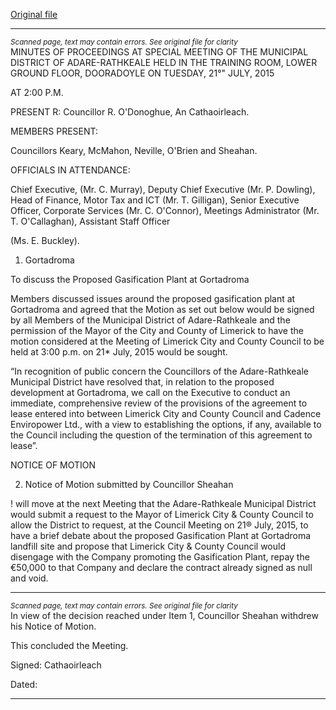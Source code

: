 [Original file](https://www.limerick.ie/sites/default/files/media/documents/2017-06/Minutes%20-%20Special%20Meeting%20of%20Municipal%20District%20of%20Adare-Rathkeale%2021st%20July%202015.pdf)

---
*<small>Scanned page, text may contain errors. See original file for clarity</small>*  
MINUTES OF PROCEEDINGS AT SPECIAL MEETING OF THE MUNICIPAL
DISTRICT OF ADARE-RATHKEALE HELD IN THE TRAINING ROOM,
LOWER GROUND FLOOR, DOORADOYLE ON TUESDAY, 21°" JULY, 2015

AT 2:00 P.M.

PRESENT R: Councillor R. O'Donoghue, An Cathaoirleach.

MEMBERS PRESENT:

Councillors Keary, McMahon, Neville, O'Brien and Sheahan.

OFFICIALS IN ATTENDANCE:

Chief Executive, (Mr. C. Murray), Deputy Chief Executive (Mr. P. Dowling), Head of
Finance, Motor Tax and ICT (Mr. T. Gilligan), Senior Executive Officer, Corporate Services
(Mr. C. O'Connor), Meetings Administrator (Mr. T. O'Callaghan), Assistant Staff Officer

(Ms. E. Buckley).

1. Gortadroma

To discuss the Proposed Gasification Plant at Gortadroma

Members discussed issues around the proposed gasification plant at Gortadroma and
agreed that the Motion as set out below would be signed by all Members of the Municipal
District of Adare-Rathkeale and the permission of the Mayor of the City and County of
Limerick to have the motion considered at the Meeting of Limerick City and County Council
to be held at 3:00 p.m. on 21* July, 2015 would be sought.

“In recognition of public concern the Councillors of the Adare-Rathkeale Municipal
District have resolved that, in relation to the proposed development at Gortadroma,
we call on the Executive to conduct an immediate, comprehensive review of the
provisions of the agreement to lease entered into between Limerick City and County
Council and Cadence Enviropower Ltd., with a view to establishing the options, if
any, available to the Council including the question of the termination of this
agreement to lease”.

NOTICE OF MOTION

2. Notice of Motion submitted by Councillor Sheahan

! will move at the next Meeting that the Adare-Rathkeale Municipal District would submit a
request to the Mayor of Limerick City & County Council to allow the District to request, at
the Council Meeting on 21® July, 2015, to have a brief debate about the proposed
Gasification Plant at Gortadroma landfill site and propose that Limerick City & County
Council would disengage with the Company promoting the Gasification Plant, repay the
€50,000 to that Company and declare the contract already signed as null and void.


---
*<small>Scanned page, text may contain errors. See original file for clarity</small>*  
In view of the decision reached under Item 1, Councillor Sheahan withdrew his Notice of
Motion.

This concluded the Meeting.

Signed:
Cathaoirleach

Dated:


---
